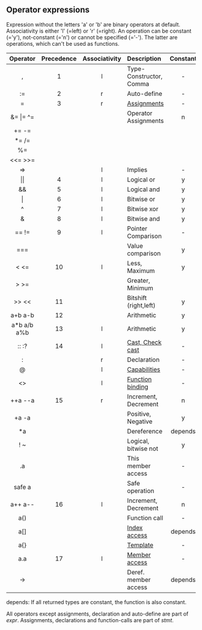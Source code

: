 ## Operator expressions

Expression without the letters 'a' or 'b' are binary operators at default.
Associativity is either 'l' (=left) or 'r' (=right). An operation can be constant
(='y'), not-constant (='n') or cannot be specified (='-'). The latter are
operations, which can't be used as functions.

| Operator     | Precedence | Associativity | Description               | Constant | Statement |
| :---:        | :---:      | :---:         | :---                      | :---:    | :---:     |
| ,            | 1          | l             | Type-Constructor, Comma   | -        | n         | 
| :=           | 2          | r             | Auto-define               | -        | y         |
| =            | 3          | r             | [Assignments](./syntax_assignment.md)            | -        | y         |
| &= \|= ^=    |            |               | Operator Assignments      | n        | y         |
| += -=        |            |               |                           |          |           |
| \*= /=       |            |               |                           |          |           |
| %=           |            |               |                           |          |           |
| \<\<= \>\>=  |            |               |                           |          |           |
| =\>          |            | l             | Implies                   | -        | n         |
| \|\|         | 4          | l             | Logical or                | y        | n         |
| &&           | 5          | l             | Logical and               | y        | n         |
| \|           | 6          | l             | Bitwise or                | y        | n         |
| ^            | 7          | l             | Bitwise xor               | y        | n         |
| &            | 8          | l             | Bitwise and               | y        | n         |
| == !=        | 9          | l             | Pointer Comparison        | -        | n         |
| ===          |            |               | Value comparison          | y        | n         |
| \< \<=       | 10         | l             | Less, Maximum             | y        | n         |
| \> \>=       |            |               | Greater, Minimum          |          | n         |
| \>\> \<\<    | 11         |               | Bitshift (right,left)     | y        | n         |
| a+b a-b      | 12         |               | Arithmetic                | y        | n         |
| a\*b a/b a%b | 13         | l             | Arithmetic                | y        | n         |
| :: :?        | 14         | l             | [Cast, Check cast](./syntax_casting.md)          | -        | n         |
| :            |            | r             | Declaration               | -        | y         |
| @            |            | l             | [Capabilities](./syntax_caps.md)                 | -        | n         |
| \<\>         |            | l             | [Function binding](./syntax_functions_binding.md) | -       | n         |
| ++a --a      | 15         | r             | Increment, Decrement      | n        | y         |
| +a -a        |            |               | Positive, Negative        | y        | n         |
| \*a          |            |               | Dereference               | depends  | n         |
| ! ~          |            |               | Logical, bitwise not      | y        | n         |
| .a           |            |               | This member access        | -        | n         |
| safe a       |            |               | Safe operation            | -        | n         |
| a++ a--      | 16         | l             | Increment, Decrement      | n        | y         |
| a()          |            |               | Function call             | -        | y         |
| a[]          |            |               | [Index access](./syntax_arrays.md)               | depends  | n         |
| a{}          |            |               | [Template](./syntax_templates.md)                | -        | n         |
| a.a          | 17         | l             | [Member access](./syntax_operators_mem.md)       | -        | n         |
| ->           |            |               | Deref. member access      | depends  | n         |

depends: If all returned types are constant, the function is also constant.

All operators except assignments, declaration and auto-define are part of
*expr*.  Assignments, declarations and function-calls are part of *stmt*.
